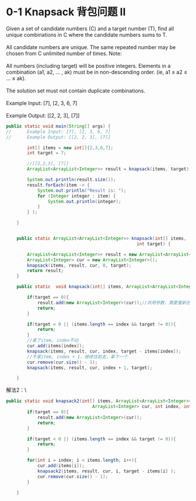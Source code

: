 # 0-1 Knapsack 背包问题 II

Given a set of candidate numbers (C) and a target number (T), find all unique combinations in C where the candidate numbers sums to T. \
\
All candidate numbers are unique. The same repeated number may be chosen from C unlimited number of times. Note: \
\
All numbers (including target) will be positive integers. Elements in a combination (a1, a2, … , ak) must be in non-descending order. (ie, a1 ≤ a2 ≤ … ≤ ak). \
\
The solution set must not contain duplicate combinations. \
\
Example Input: \[7], \[2, 3, 6, 7] \
\
Example Output: \[\[2, 2, 3], \[7]]



```java
public static void main(String[] args) {
//		Example Input: [7], [2, 3, 6, 7]
//		Example Output: [[2, 2, 3], [7]]

		int[] items = new int[]{2,3,6,7};
		int target = 7;

		//[[2,2,3], [7]]
		ArrayList<ArrayList<Integer>> result = knapsack(items, target);

		System.out.println(result.size());
		result.forEach(item -> {
			System.out.println("Result is: ");
			for (Integer integer : item) {
				System.out.println(integer);
			}
		} );

	}


	public static ArrayList<ArrayList<Integer>> knapsack(int[] items,
												  int target) {

		ArrayList<ArrayList<Integer>> result = new ArrayList<ArrayList<Integer>>();
		ArrayList<Integer> cur = new ArrayList<Integer>();
		knapsack(items, result, cur, 0, target);
		return result;
	}

	public static  void knapsack(int[] items, ArrayList<ArrayList<Integer>> result, ArrayList<Integer> cur, int index, int target){

		if(target == 0){
			result.add(new ArrayList<Integer>(cur));//共用参数，需要重新创建
			return;
		}

		if(target < 0 || (items.length == index && target != 0)){
			return;
		}
		//拿了item, index不动
		cur.add(items[index]);
		knapsack(items, result, cur, index, target - items[index]);
		//不拿item, index + 1，继续往前走，拿下一个
		cur.remove(cur.size() - 1);
		knapsack(items, result, cur, index + 1, target);

	}
```

解法2：\


```java
public static void knapsack2(int[] items, ArrayList<ArrayList<Integer>> result,
								 ArrayList<Integer> cur, int index, int target){
		if(target == 0){
			result.add(new ArrayList<Integer>(cur));
			return;
		}

		if(target < 0 || (items.length == index && target != 0)){
			return;
		}

		for(int i = index; i < items.length; i++){
			cur.add(items[i]);
			knapsack2(items, result, cur, i, target - items[i] );
			cur.remove(cur.size() - 1);
		}

	}
```
